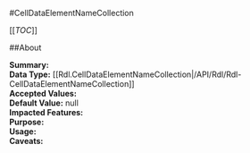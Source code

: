 #CellDataElementNameCollection

[[_TOC_]]

##About

**Summary:**   
**Data Type:** [[Rdl.CellDataElementNameCollection|/API/Rdl/Rdl-CellDataElementNameCollection]]  
**Accepted Values:**   
**Default Value:** null  
**Impacted Features:**   
**Purpose:**   
**Usage:**   
**Caveats:**   

